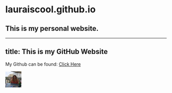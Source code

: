 # lauraiscool.github.io
## This is my personal website.

---
title: This is my GitHub Website
---

My Github can be found: 
<a href="https://github.com/LauraIsCool">Click Here</a>


<img src="images/IMG_1851.jpeg" alt="Image of Me" width="50" height="50">


